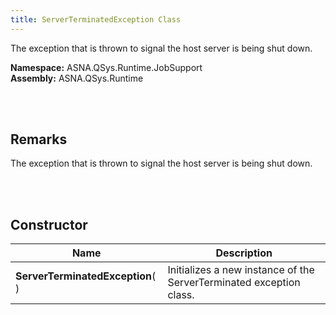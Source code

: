 ```yaml
---
title: ServerTerminatedException Class
---
```


The exception that is thrown to signal the host server is being shut down.

**Namespace:** ASNA.QSys.Runtime.JobSupport <br/>
**Assembly:** ASNA.QSys.Runtime

<br>
<br>

## Remarks

The exception that is thrown to signal the host server is being shut down.

[//]: # ($$TODO: Complete the Remarks section.)

<br>
<br>

## Constructor

| Name |  Description 
| --- | --- 
| **ServerTerminatedException**(  ) | Initializes a new instance of the ServerTerminated exception class.

<br>


<br>
<br>

